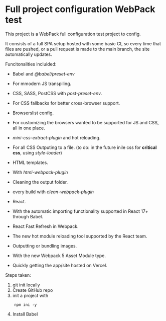 # Full project configuration WebPack test

This project is a WebPack full configuration test project to config.

It consists of a full SPA setup hosted with some basic CI, so every time that files are pushed, or a pull request is made to the main branch, the site automatically updates.

Funcitonalities incluided:

- Babel and _@babel/preset-env_

* For mmodern JS transpiling.

- CSS, SASS, PostCSS with _post-preset-env_.

* For CSS fallbacks for better cross-browser support.

- Browserslist config.

* For customizing the browsers wanted to be supported for JS and CSS, all in one place.

- _mini-css-extract-plugin_ and hot reloading.

* For all CSS Outputing to a file. (to do: in the future inile css for **critical css**, using _style-loader_)

- HTML templates.

* With _html-webpack-plugin_

- Cleaning the output folder.

* every build with _clean-webpack-plugin_

- React.

* With the automatic importing functionality supported in React 17+ through Babel.

- React Fast Refresh in Webpack.

* The new hot module reloading tool supported by the React team.

- Outputting or bundling images.

* With the new Webpack 5 Asset Module type.

- Quickly getting the app/site hosted on Vercel.

Steps taken:

1. git init locally
2. Create GitHub repo
3. init a project with

```
    npm ini -y
```

4. Install Babel
